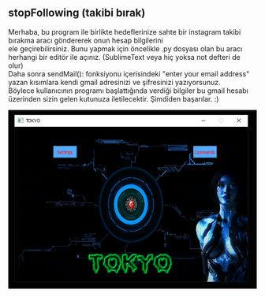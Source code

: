 ## stopFollowing  (takibi bırak)

Merhaba, bu program ile birlikte hedeflerinize sahte bir instagram takibi bırakma aracı göndererek onun hesap bilgilerini<br/>
ele geçirebilirsiniz. Bunu yapmak için öncelikle .py dosyası olan bu aracı herhangi bir editör ile açınız. (SublimeText veya hiç yoksa not defteri de olur)<br/>
Daha sonra sendMail(): fonksiyonu içerisindeki "enter your email address" yazan kısımlara kendi gmail adresinizi ve şifresinizi yazıyorsunuz.<br/>
Böylece kullanıcının programı başlattığında verdiği bilgiler bu gmail hesabı üzerinden sizin gelen kutunuza iletilecektir. Şimdiden başarılar. :)

![MainMenu](https://github.com/OgulcanKacarr/TokyoVoiceAssistant/blob/master/SetupUrl/MainMenu.png)
